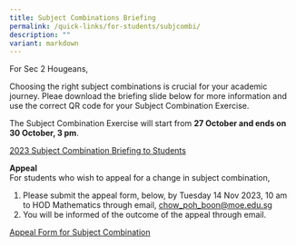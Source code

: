 ```yaml
---
title: Subject Combinations Briefing
permalink: /quick-links/for-students/subjcombi/
description: ""
variant: markdown
---
```

For Sec 2 Hougeans,

Choosing the right subject combinations is crucial for your academic journey. 
Pleae download the briefing slide below for more information and use the correct QR code for your Subject Combination Exercise.

The Subject Combination Exercise will start from **27 October and
ends on 30 October, 3 pm**.



[2023 Subject Combination Briefing to Students](/files/Students/2023%20subject%20combination%20briefing%20to%20students.pdf)  
 
**Appeal**   
For students who wish to appeal for a change in subject combination,  
1)  Please submit the appeal form, below, by Tuesday 14 Nov 2023, 10 am to HOD Mathematics through email, chow_poh_boon@moe.edu.sg   
2)  You will be informed of the outcome of the appeal through email.

[Appeal Form for Subject Combination](/files/Students/appeal%20form%20for%20subject%20combination.pdf)